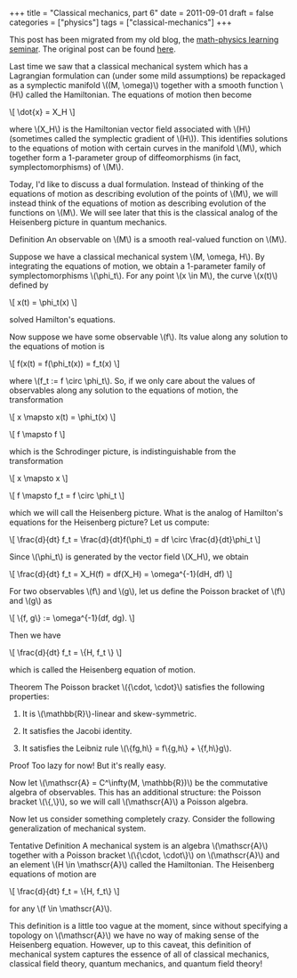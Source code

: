 +++
title = "Classical mechanics, part 6"
date = 2011-09-01
draft = false
categories = ["physics"]
tags = ["classical-mechanics"]
+++

This post has been migrated from my old blog, the [math-physics learning seminar](https://mathphysseminar.blogspot.com/). The original post can be found [here](https://mathphysseminar.blogspot.com/2011/09/classical-mechanics-6-poisson-brackets.html).


Last time we saw that a classical mechanical system which has a Lagrangian formulation can (under some mild assumptions) be repackaged as a symplectic manifold \\((M, \omega)\\) together with a smooth function \\(H\\) called the Hamiltonian. The equations of motion then become

\\[ \dot{x} = X_H \\]

where \\(X_H\\) is the Hamiltonian vector field associated with \\(H\\) (sometimes called the symplectic gradient of \\(H\\)). This identifies solutions to the equations of motion with certain curves in the manifold \\(M\\), which together form a 1-parameter group of diffeomorphisms (in fact, symplectomorphisms) of \\(M\\).


Today, I'd like to discuss a dual formulation. Instead of thinking of the equations of motion as describing evolution of the points of \\(M\\), we will instead think of the equations of motion as describing evolution of the functions on \\(M\\). We will see later that this is the classical analog of the Heisenberg picture in quantum mechanics.


Definition An observable on \\(M\\) is a smooth real-valued function on \\(M\\).


Suppose we have a classical mechanical system \\(M, \omega, H\\). By integrating the equations of motion, we obtain a 1-parameter family of symplectomorphisms \\(\phi_t\\). For any point \\(x \in M\\), the curve \\(x(t)\\) defined by

\\[ x(t) = \phi_t(x) \\]

solved Hamilton's equations.


Now suppose we have some observable \\(f\\). Its value along any solution to the equations of motion is

\\[ f(x(t) = f(\phi_t(x)) = f_t(x) \\]

where \\(f_t := f \circ \phi_t\\). So, if we only care about the values of observables along any solution to the equations of motion, the transformation

\\[ x \mapsto x(t) = \phi_t(x) \\]

\\[ f \mapsto f \\]

which is the Schrodinger picture, is indistinguishable from the transformation

\\[ x \mapsto x \\]

\\[ f \mapsto f_t = f \circ \phi_t \\]

which we will call the Heisenberg picture. What is the analog of Hamilton's equations for the Heisenberg picture? Let us compute:

\\[ \frac{d}{dt} f_t = \frac{d}{dt}f(\phi_t) = df \circ \frac{d}{dt}\phi_t \\]

Since \\(\phi_t\\) is generated by the vector field \\(X_H\\), we obtain

\\[ \frac{d}{dt} f_t = X_H(f) = df(X_H) = \omega^{-1}(dH, df) \\]

For two observables \\(f\\) and \\(g\\), let us define the Poisson bracket of \\(f\\) and \\(g\\) as

\\[ \\{f, g\\} := \omega^{-1}(df, dg). \\]

Then we have

\\[ \frac{d}{dt} f_t = \\{H, f_t \\} \\]

which is called the Heisenberg equation of motion.


Theorem The Poisson bracket \\(\{\cdot, \cdot\}\\) satisfies the following properties:

1. It is \\(\mathbb{R}\\)-linear and skew-symmetric.

2. It satisfies the Jacobi identity.

3. It satisfies the Leibniz rule \\(\\{fg,h\\} = f\\{g,h\\} + \\{f,h\\}g\\).


Proof Too lazy for now! But it's really easy.


Now let \\(\mathscr{A} = C^\infty(M, \mathbb{R})\\) be the commutative algebra of observables. This has an additional structure: the Poisson bracket \\(\\{,\\}\\), so we will call \\(\mathscr{A}\\) a Poisson algebra.


Now let us consider something completely crazy. Consider the following generalization of mechanical system.


Tentative Definition A mechanical system is an algebra \\(\mathscr{A}\\) together with a Poisson bracket \\(\\{\cdot, \cdot\\}\\) on \\(\mathscr{A}\\) and an element \\(H \in \mathscr{A}\\) called the Hamiltonian. The Heisenberg equations of motion are

\\[ \frac{d}{dt} f_t = \\{H, f_t\\} \\]

for any \\(f \in \mathscr{A}\\).


This definition is a little too vague at the moment, since without specifying a topology on \\(\mathscr{A}\\) we have no way of making sense of the Heisenberg equation. However, up to this caveat, this definition of mechanical system captures the essence of all of classical mechanics, classical field theory, quantum mechanics, and quantum field theory!

